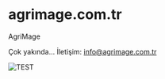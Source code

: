 # agrimage.com.tr
AgriMage

Çok yakında...
İletişim: info@agrimage.com.tr

![TEST](https://media.licdn.com/dms/image/D4D0BAQG8ewQvMPSkUA/company-logo_200_200/0/1709769522087?e=1723075200&v=beta&t=TIAAKLHJJLICSSTFsoj2YRb0tsWH8Y4mPVOII2JrQPA)
